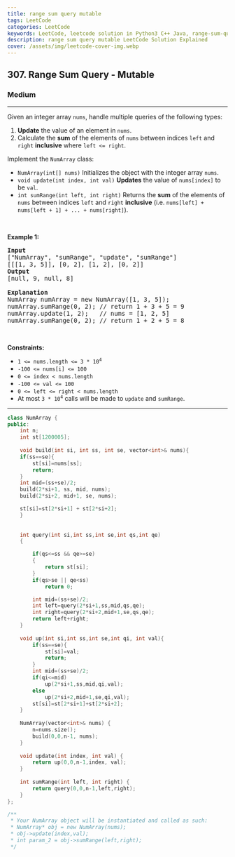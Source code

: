 ```yaml
---
title: range sum query mutable
tags: LeetCode
categories: LeetCode
keywords: LeetCode, leetcode solution in Python3 C++ Java, range-sum-query-mutable solution
description: range sum query mutable LeetCode Solution Explained
cover: /assets/img/leetcode-cover-img.webp
---
```





<h2>307. Range Sum Query - Mutable</h2><h3>Medium</h3><hr><div><p>Given an integer array <code>nums</code>, handle multiple queries of the following types:</p>

<ol>
	<li><strong>Update</strong> the value of an element in <code>nums</code>.</li>
	<li>Calculate the <strong>sum</strong> of the elements of <code>nums</code> between indices <code>left</code> and <code>right</code> <strong>inclusive</strong> where <code>left &lt;= right</code>.</li>
</ol>

<p>Implement the <code>NumArray</code> class:</p>

<ul>
	<li><code>NumArray(int[] nums)</code> Initializes the object with the integer array <code>nums</code>.</li>
	<li><code>void update(int index, int val)</code> <strong>Updates</strong> the value of <code>nums[index]</code> to be <code>val</code>.</li>
	<li><code>int sumRange(int left, int right)</code> Returns the <strong>sum</strong> of the elements of <code>nums</code> between indices <code>left</code> and <code>right</code> <strong>inclusive</strong> (i.e. <code>nums[left] + nums[left + 1] + ... + nums[right]</code>).</li>
</ul>

<p>&nbsp;</p>
<p><strong>Example 1:</strong></p>

<pre><strong>Input</strong>
["NumArray", "sumRange", "update", "sumRange"]
[[[1, 3, 5]], [0, 2], [1, 2], [0, 2]]
<strong>Output</strong>
[null, 9, null, 8]

<strong>Explanation</strong>
NumArray numArray = new NumArray([1, 3, 5]);
numArray.sumRange(0, 2); // return 1 + 3 + 5 = 9
numArray.update(1, 2);   // nums = [1, 2, 5]
numArray.sumRange(0, 2); // return 1 + 2 + 5 = 8
</pre>

<p>&nbsp;</p>
<p><strong>Constraints:</strong></p>

<ul>
	<li><code>1 &lt;= nums.length &lt;= 3 * 10<sup>4</sup></code></li>
	<li><code>-100 &lt;= nums[i] &lt;= 100</code></li>
	<li><code>0 &lt;= index &lt; nums.length</code></li>
	<li><code>-100 &lt;= val &lt;= 100</code></li>
	<li><code>0 &lt;= left &lt;= right &lt; nums.length</code></li>
	<li>At most <code>3 * 10<sup>4</sup></code> calls will be made to <code>update</code> and <code>sumRange</code>.</li>
</ul>
</div>

---




```cpp
class NumArray {
public:
    int n;
    int st[1200005];
    
    void build(int si, int ss, int se, vector<int>& nums){
    if(ss==se){
        st[si]=nums[ss];
        return;
    }
    int mid=(ss+se)/2;
    build(2*si+1, ss, mid, nums);
    build(2*si+2, mid+1, se, nums);

    st[si]=st[2*si+1] + st[2*si+2];
    }
    
    
    int query(int si,int ss,int se,int qs,int qe)
    {

        if(qs<=ss && qe>=se)  
        {
            return st[si];
        }
        if(qs>se || qe<ss) 
            return 0;   

        int mid=(ss+se)/2;
        int left=query(2*si+1,ss,mid,qs,qe);
        int right=query(2*si+2,mid+1,se,qs,qe);
        return left+right;
    }
    
    void up(int si,int ss,int se,int qi, int val){
        if(ss==se){
            st[si]=val;
            return;
        }
        int mid=(ss+se)/2;
        if(qi<=mid)
            up(2*si+1,ss,mid,qi,val);
        else
            up(2*si+2,mid+1,se,qi,val);
        st[si]=st[2*si+1]+st[2*si+2];
    }
    
    NumArray(vector<int>& nums) {
        n=nums.size();
        build(0,0,n-1, nums);
    }
    
    void update(int index, int val) {
        return up(0,0,n-1,index, val);
    }
    
    int sumRange(int left, int right) {
        return query(0,0,n-1,left,right);
    }
};

/**
 * Your NumArray object will be instantiated and called as such:
 * NumArray* obj = new NumArray(nums);
 * obj->update(index,val);
 * int param_2 = obj->sumRange(left,right);
 */
```
